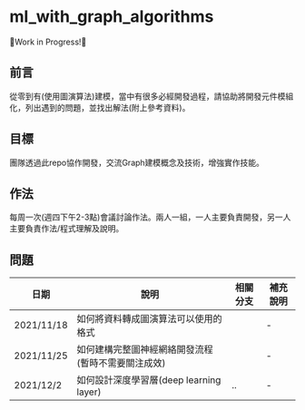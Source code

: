 # ml_with_graph_algorithms
🚧Work in Progress!🚧

## 前言
從零到有(使用圖演算法)建模，當中有很多必經開發過程，請協助將開發元件模組化，列出遇到的問題，並找出解法(附上參考資料)。

## 目標
團隊透過此repo協作開發，交流Graph建模概念及技術，增強實作技能。

## 作法
每周一次(週四下午2-3點)會議討論作法。兩人一組，一人主要負責開發，另一人主要負責作法/程式理解及說明。

## 問題

|日期|說明|相關分支|補充說明|
|-|-|-|-|
|2021/11/18|如何將資料轉成圖演算法可以使用的格式||-|
|2021/11/25|如何建構完整圖神經網絡開發流程(暫時不需要關注成效)||-|
|2021/12/2|如何設計深度學習層(deep learning layer)|..|-|

